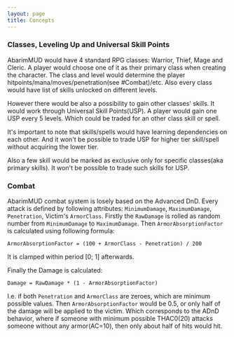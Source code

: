 ```yaml
---
layout: page
title: Concepts
---
```


### Classes, Leveling Up and Universal Skill Points
AbarimMUD would have 4 standard RPG classes: Warrior, Thief, Mage and Cleric.
A player would choose one of it as their primary class when creating the character.
The class and level would determine the player hitpoints/mana/moves/penetration(see #Combat)/etc.
Also every class would have list of skills unlocked on different levels.

However there would be also a possibility to gain other classes' skills.
It would work through Universal Skill Points(USP). A player would gain one USP every 5 levels.
Which could be traded for an other class skill or spell.

It's important to note that skills/spells would have learning dependencies on each other.
And it won't be possible to trade USP for higher tier skill/spell without acquiring the lower tier.

Also a few skill would be marked as exclusive only for specific classes(aka primary skills). 
It won't be possible to trade such skills for USP.

### Combat
AbarimMUD combat system is losely based on the Advanced DnD.
Every attack is defined by following attributes: `MinimumDamage`, `MaximumDamage`, `Penetration`, Victim's `ArmorClass`.
Firstly the `RawDamage` is rolled as random number from `MinimumDamage` to `MaximumDamage`.
Then `ArmorAbsorptionFactor` is calculated using following formula:

`ArmorAbsorptionFactor = (100 + ArmorClass - Penetration) / 200`

It is clamped within period [0; 1] afterwards.

Finally the Damage is calculated:

`Damage = RawDamage * (1 - ArmorAbsorptionFactor)`

I.e. if both `Penetration` and `ArmorClass` are zeroes, which are minimum possible values.
Then `ArmorAbsorptionFactor` would be 0.5, or only half of the damage will be applied to the victim.
Which corresponds to the ADnD behavior, where if someone with minimum possible THAC0(20) attacks someone without any armor(AC=10),
then only about half of hits would hit.